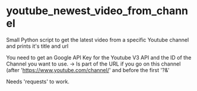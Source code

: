# youtube_newest_video_from_channel
Small Python script to get the latest video from a specific Youtube channel and prints it's title and url

You need to get an Google API Key for the Youtube V3 API
and the ID of the Channel you want to use. -> Is part of the URL if you go on this channel (after 'https://www.youtube.com/channel/' and before the first '?&'

Needs 'requests' to work.
